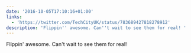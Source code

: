 ```yaml
---
date: '2016-10-05T17:10:16+01:00'
links:
  - 'https://twitter.com/TechCityUK/status/783689427818278912'
description: 'Flippin'' awesome. Can''t wait to see them for real! '
---
```

Flippin' awesome. Can't wait to see them for real! 
